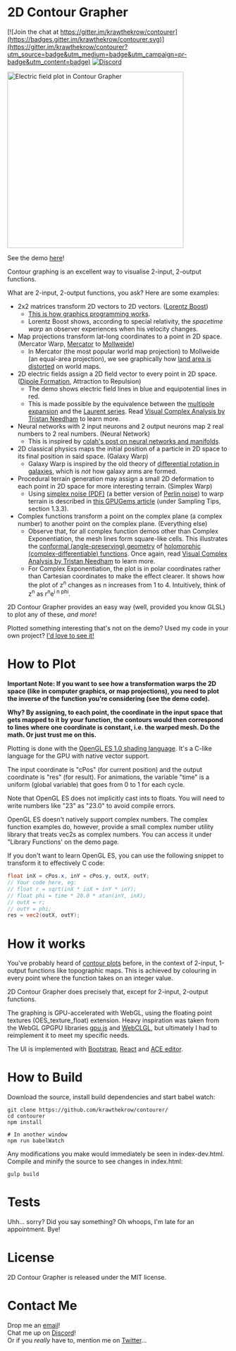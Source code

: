 # 2D Contour Grapher

[![Join the chat at https://gitter.im/krawthekrow/contourer](https://badges.gitter.im/krawthekrow/contourer.svg)](https://gitter.im/krawthekrow/contourer?utm_source=badge&utm_medium=badge&utm_campaign=pr-badge&utm_content=badge)
[![Discord](https://img.shields.io/badge/Discord-Join%20chat-blue.svg)](https://discord.gg/wNYPkGn)

<img src="https://krawthekrow.github.io/contourer/electric_field_demo.png" alt="Electric field plot in Contour Grapher" width="400" />

See the demo [here](https://krawthekrow.github.io/contourer/)!

Contour graphing is an excellent way to visualise 2-input, 2-output functions.

What are 2-input, 2-output functions, you ask? Here are some examples:
- 2x2 matrices transform 2D vectors to 2D vectors. ([Lorentz Boost](https://en.wikipedia.org/wiki/Lorentz_transformation#Coordinate_transformation))
    - [This is how graphics programming works](https://open.gl/transformations).
    - Lorentz Boost shows, according to special relativity, the _spacetime warp_ an observer experiences when his velocity changes.
- Map projections transform lat-long coordinates to a point in 2D space. (Mercator Warp, [Mercator](https://en.wikipedia.org/wiki/Mercator_projection) to [Mollweide](https://en.wikipedia.org/wiki/Mollweide_projection))
    - In Mercator (the most popular world map projection) to Mollweide (an equal-area projection), we see graphically how [land area is distorted](http://www.progonos.com/furuti/MapProj/Dither/CartProp/AreaPres/areaPres.html) on world maps.
- 2D electric fields assign a 2D field vector to every point in 2D space. ([Dipole Formation](https://www.miniphysics.com/uy1-electric-dipole.html), Attraction to Repulsion)
    - The demo shows electric field lines in blue and equipotential lines in red.
    - This is made possible by the equivalence between the [multipole expansion](https://en.wikipedia.org/wiki/Multipole_expansion) and the [Laurent series](https://en.wikipedia.org/wiki/Laurent_series). Read [Visual Complex Analysis by Tristan Needham](https://www.amazon.com/Visual-Complex-Analysis-Tristan-Needham/dp/0198534469) to learn more.
- Neural networks with 2 input neurons and 2 output neurons map 2 real numbers to 2 real numbers. (Neural Network)
    - This is inspired by [colah's post on neural networks and manifolds](http://colah.github.io/posts/2014-03-NN-Manifolds-Topology/).
- 2D classical physics maps the initial position of a particle in 2D space to its final position in said space. (Galaxy Warp)
    - Galaxy Warp is inspired by the old theory of [differential rotation in galaxies](https://en.wikipedia.org/wiki/Density_wave_theory#Galactic_spiral_arms), which is _not_ how galaxy arms are formed.
- Procedural terrain generation may assign a small 2D deformation to each point in 2D space for more interesting terrain. (Simplex Warp)
    - Using [simplex noise (PDF)](http://webstaff.itn.liu.se/~stegu/simplexnoise/simplexnoise.pdf) (a better version of [Perlin noise](http://flafla2.github.io/2014/08/09/perlinnoise.html)) to warp terrain is described in [this GPUGems article](http://http.developer.nvidia.com/GPUGems3/gpugems3_ch01.html) (under Sampling Tips, section 1.3.3).
- Complex functions transform a point on the complex plane (a complex number) to another point on the complex plane. (Everything else)
    - Observe that, for all complex function demos other than Complex Exponentiation, the mesh lines form square-like cells. This illustrates the [conformal (angle-preserving) geometry](https://en.wikipedia.org/wiki/Conformal_map) of [holomorphic (complex-differentiable) functions](https://en.wikipedia.org/wiki/Holomorphic_function). Once again, read [Visual Complex Analysis by Tristan Needham](https://www.amazon.com/Visual-Complex-Analysis-Tristan-Needham/dp/0198534469) to learn more.
    - For Complex Exponentiation, the plot is in polar coordinates rather than Cartesian coordinates to make the effect clearer. It shows how the plot of z<sup>n</sup> changes as n increases from 1 to 4. Intuitively, think of z<sup>n</sup> as r<sup>n</sup>e<sup>i n phi</sup>.

2D Contour Grapher provides an easy way (well, provided you know GLSL) to plot any of these, _and more_!

Plotted something interesting that's not on the demo? Used my code in your own project? [I'd love to see it!](#contact-me)

# How to Plot
**Important Note: If you want to see how a transformation warps the 2D space (like in computer graphics, or map projections), you need to plot the inverse of the function you're considering (see the demo code).**

**Why? By assigning, to each point, the coordinate in the input space that gets mapped to it by your function, the contours would then correspond to lines where one coordinate is constant, i.e. the warped mesh. Do the math. Or just trust me on this.**

Plotting is done with the [OpenGL ES 1.0 shading language](https://www.khronos.org/files/webgl/webgl-reference-card-1_0.pdf). It's a C-like language for the GPU with native vector support.

The input coordinate is "cPos" (for current position) and the output coordinate is "res" (for result). For animations, the variable "time" is a uniform (global variable) that goes from 0 to 1 for each cycle.

Note that OpenGL ES does not implicitly cast ints to floats. You will need to write numbers like "23" as "23.0" to avoid compile errors.

OpenGL ES doesn't natively support complex numbers. The complex function examples do, however, provide a small complex number utility library that treats vec2s as complex numbers. You can access it under "Library Functions' on the demo page.

If you don't want to learn OpenGL ES, you can use the following snippet to transform it to effectively C code:

```glsl
float inX = cPos.x, inY = cPos.y, outX, outY;
// Your code here, eg:
// float r = sqrt(inX * inX + inY * inY);
// float phi = time * 20.0 * atan(inY, inX);
// outX = r;
// outY = phi;
res = vec2(outX, outY);
```

# How it works
You've probably heard of [contour plots](https://en.wikipedia.org/wiki/Contour_line) before, in the context of 2-input, 1-output functions like topographic maps. This is achieved by colouring in every point where the function takes on an integer value.

2D Contour Grapher does precisely that, except for 2-input, 2-output functions.

The graphing is GPU-accelerated with WebGL, using the floating point textures (OES\_texture\_float) extension. Heavy inspiration was taken from the WebGL GPGPU libraries [gpu.js](https://github.com/gpujs/gpu.js) and [WebCLGL](https://github.com/stormcolor/webclgl), but ultimately I had to reimplement it to meet my specific needs.

The UI is implemented with [Bootstrap](http://getbootstrap.com/), [React](https://facebook.github.io/react/) and [ACE editor](https://ace.c9.io/).

# How to Build
Download the source, install build dependencies and start babel watch:

```
git clone https://github.com/krawthekrow/contourer/
cd contourer
npm install

# In another window
npm run babelWatch
```

Any modifications you make would immediately be seen in index-dev.html. Compile and minify the source to see changes in index.html:

```
gulp build
```

# Tests
Uhh... sorry? Did you say something? Oh whoops, I'm late for an appointment. Bye!

# License
2D Contour Grapher is released under the MIT license.

# Contact Me

Drop me an [email](https://github.com/krawthekrow)!  
Chat me up on [Discord](https://discord.gg/wNYPkGn)!  
Or if you *really* have to, mention me on [Twitter](https://twitter.com/krawthekrow)...

